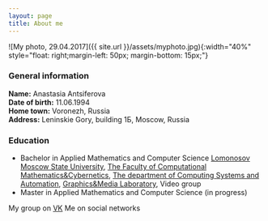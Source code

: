 ```yaml
---
layout: page
title: About me
---
```


![My photo, 29.04.2017]({{ site.url }}/assets/myphoto.jpg){:width="40%" style="float: right;margin-left: 50px; margin-bottom: 15px;"}
### General information
**Name:** Anastasia Antsiferova  
**Date of birth:** 11.06.1994  
**Home town:** Voronezh, Russia  
**Address:** Leninskie Gory, building 1Б, Moscow, Russia
### Education
* Bachelor in Applied Mathematics and Computer Science [Lomonosov Moscow State University][MSU], [The Faculty of Computational Mathematics&Cybernetics][CS MSU], [The department of Computing Systems and Automation][ASVK], [Graphics&Media Laboratory][GML], Video group
* Master in Applied Mathematics and Computer Science (in progress)

My group on [VK][VK_group]
Me on social networks
<a href="https://vk.com/keep_talking" class="fa fa-vk"></a>
<a href="https://www.facebook.com/anastasia.antsiferova" class="fa fa-facebook"></a>
<a href="https://twitter.com/antsiferova_av" class="fa fa-twitter"></a>
<a href="https://plus.google.com/u/0/+АнастасияАнциферова" class="fa fa-google"></a>
<a href="#" class="fa fa-linkedin"></a>
<a href="https://www.youtube.com/channel/UCF2YafR15atIYnTigq45rng" class="fa fa-youtube"></a>
<a href="https://www.instagram.com/anastasia_antsiferova/" class="fa fa-instagram"></a>
<a href="gotonastya" class="fa fa-skype"></a>

   [MSU]: https://www.msu.ru/en/
   [CS MSU]: https://cs.msu.ru/en
   [ASVK]: https://cs.msu.ru/en/departments/asvk
   [GML]: https://graphics.cs.msu.ru/en
   [COMPRESSION]: http://compression.ru/index_en.htm
   [FACEBOOK]: https://www.facebook.com/anastasia.antsiferova
   [VK]: https://vk.com/keep_talking
   [VK_group]: https://vk.com/keep__talking
   [TWITTER]: https://twitter.com/antsiferova_av
   [GOOGLE]: https://plus.google.com/u/0/+АнастасияАнциферова